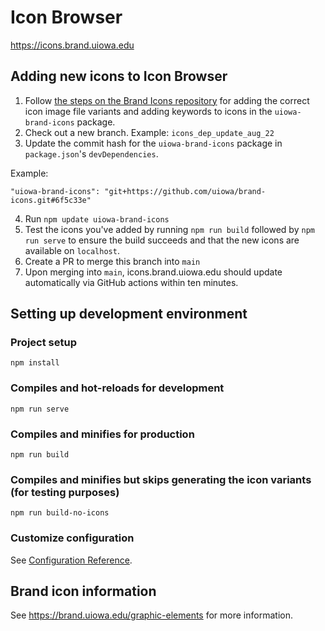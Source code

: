 # Icon Browser
https://icons.brand.uiowa.edu


## Adding new icons to Icon Browser

1. Follow [the steps on the Brand Icons repository](https://github.com/uiowa/brand-icons/blob/main/README.md) for adding the correct icon image file variants and adding keywords to icons in the `uiowa-brand-icons` package.
2. Check out a new branch. Example: `icons_dep_update_aug_22`
3. Update the commit hash for the `uiowa-brand-icons` package in `package.json`'s `devDependencies`. 

Example: 

`"uiowa-brand-icons": "git+https://github.com/uiowa/brand-icons.git#6f5c33e"`

4. Run `npm update uiowa-brand-icons`
5. Test the icons you've added by running `npm run build` followed by `npm run serve` to ensure  the build succeeds and that the new icons are available on `localhost`.
6. Create a PR to merge this branch into `main`
7. Upon merging into `main`, icons.brand.uiowa.edu should update automatically via GitHub actions within ten minutes.

## Setting up development environment

### Project setup
```
npm install
```

### Compiles and hot-reloads for development
```
npm run serve
```

### Compiles and minifies for production
```
npm run build
```

### Compiles and minifies but skips generating the icon variants (for testing purposes)
```
npm run build-no-icons
```


### Customize configuration
See [Configuration Reference](https://cli.vuejs.org/config/).

## Brand icon information
See https://brand.uiowa.edu/graphic-elements for more information. 

